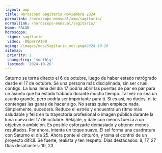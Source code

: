 ```yaml
---
layout: amp
title: Horoscopo Sagitario Noviembre 2024 
permalink: /horoscopo-mensual/amp/sagitario/
normallink: /horoscopo-mensual/sagitario/
home: FALSE
horoscopo:
 signo: sagitario
 video: -DQpmrrAIeU
ogimg: /images/mes/Sagitario_mes.png#2024-10-26
sitemap:
 priority: 1
 changefreq: 'monthly'
 lastmod: '2024-10-26'
---
```



Saturno se torna directo el 6 de octubre, luego de haber estado retrógrado desde el 17 de octubre. Sé una persona más disciplinada, sin ser cruel contigo. 
La luna llena del día 17 podría abrir las puertas de par en par para un asunto que ha estado trabado durante mucho tiempo. Tal vez no sea un asunto grande, pero podría ser importante para ti. Si es así, no dudes, ni te contengas las ganas de hacer algo. No serás quien empiece nada. Simplemente, sucederá. 
Reduce el estrés y encuentra un ritmo más saludable y feliz en tu trayectoria profesional o imagen pública durante la luna nueva del 17 de octubre. Relájate, y dale con menos fuerza a un objetivo o ambición. Es posible esforzarte demasiado y obtener menos resultados. Por ahora, intenta un toque suave. 
El sol forma una cuadratura con Saturno el día 25. Ahora ponte el cinturón, y toma el control de un proyecto difícil. Sé fuerte, realista y ten respeto. 
Días destacados: 8, 17, 27
Días desafiantes: 10, 23